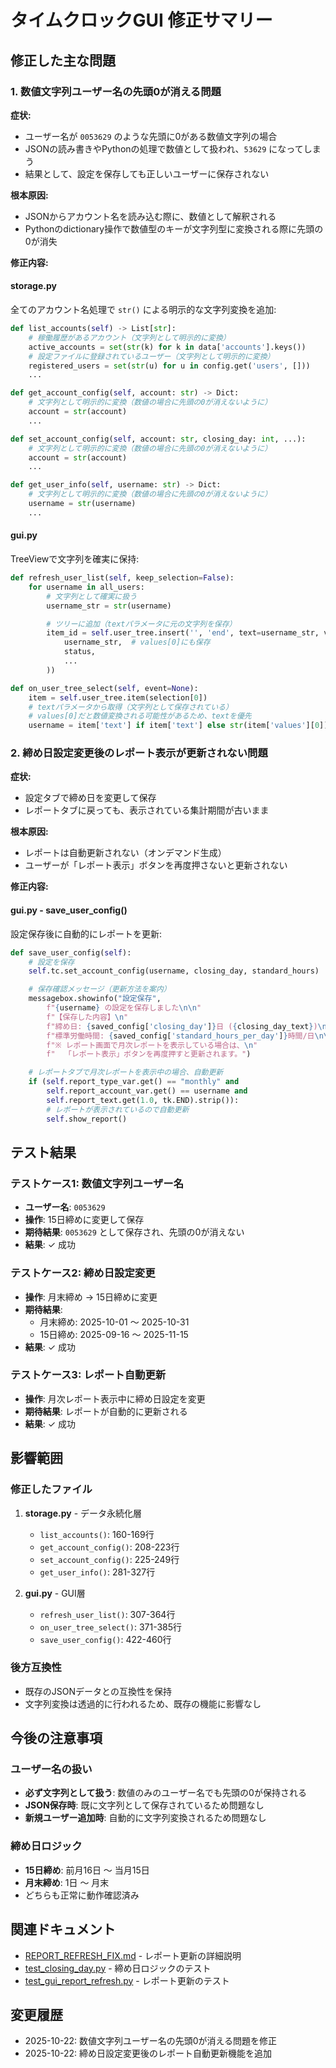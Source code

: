 # タイムクロックGUI 修正サマリー

## 修正した主な問題

### 1. 数値文字列ユーザー名の先頭0が消える問題

**症状:**
- ユーザー名が `0053629` のような先頭に0がある数値文字列の場合
- JSONの読み書きやPythonの処理で数値として扱われ、`53629` になってしまう
- 結果として、設定を保存しても正しいユーザーに保存されない

**根本原因:**
- JSONからアカウント名を読み込む際に、数値として解釈される
- Pythonのdictionary操作で数値型のキーが文字列型に変換される際に先頭の0が消失

**修正内容:**

#### storage.py
全てのアカウント名処理で `str()` による明示的な文字列変換を追加:

```python
def list_accounts(self) -> List[str]:
    # 稼働履歴があるアカウント（文字列として明示的に変換）
    active_accounts = set(str(k) for k in data['accounts'].keys())
    # 設定ファイルに登録されているユーザー（文字列として明示的に変換）
    registered_users = set(str(u) for u in config.get('users', []))
    ...

def get_account_config(self, account: str) -> Dict:
    # 文字列として明示的に変換（数値の場合に先頭の0が消えないように）
    account = str(account)
    ...

def set_account_config(self, account: str, closing_day: int, ...):
    # 文字列として明示的に変換（数値の場合に先頭の0が消えないように）
    account = str(account)
    ...

def get_user_info(self, username: str) -> Dict:
    # 文字列として明示的に変換（数値の場合に先頭の0が消えないように）
    username = str(username)
    ...
```

#### gui.py
TreeViewで文字列を確実に保持:

```python
def refresh_user_list(self, keep_selection=False):
    for username in all_users:
        # 文字列として確実に扱う
        username_str = str(username)

        # ツリーに追加（textパラメータに元の文字列を保存）
        item_id = self.user_tree.insert('', 'end', text=username_str, values=(
            username_str,  # values[0]にも保存
            status,
            ...
        ))

def on_user_tree_select(self, event=None):
    item = self.user_tree.item(selection[0])
    # textパラメータから取得（文字列として保存されている）
    # values[0]だと数値変換される可能性があるため、textを優先
    username = item['text'] if item['text'] else str(item['values'][0])
```

### 2. 締め日設定変更後のレポート表示が更新されない問題

**症状:**
- 設定タブで締め日を変更して保存
- レポートタブに戻っても、表示されている集計期間が古いまま

**根本原因:**
- レポートは自動更新されない（オンデマンド生成）
- ユーザーが「レポート表示」ボタンを再度押さないと更新されない

**修正内容:**

#### gui.py - save_user_config()
設定保存後に自動的にレポートを更新:

```python
def save_user_config(self):
    # 設定を保存
    self.tc.set_account_config(username, closing_day, standard_hours)

    # 保存確認メッセージ（更新方法を案内）
    messagebox.showinfo("設定保存",
        f"{username} の設定を保存しました\n\n"
        f"【保存した内容】\n"
        f"締め日: {saved_config['closing_day']}日 ({closing_day_text})\n"
        f"標準労働時間: {saved_config['standard_hours_per_day']}時間/日\n\n"
        f"※ レポート画面で月次レポートを表示している場合は、\n"
        f"  「レポート表示」ボタンを再度押すと更新されます。")

    # レポートタブで月次レポートを表示中の場合、自動更新
    if (self.report_type_var.get() == "monthly" and
        self.report_account_var.get() == username and
        self.report_text.get(1.0, tk.END).strip()):
        # レポートが表示されているので自動更新
        self.show_report()
```

## テスト結果

### テストケース1: 数値文字列ユーザー名
- **ユーザー名**: `0053629`
- **操作**: 15日締めに変更して保存
- **期待結果**: `0053629` として保存され、先頭の0が消えない
- **結果**: ✓ 成功

### テストケース2: 締め日設定変更
- **操作**: 月末締め → 15日締めに変更
- **期待結果**:
  - 月末締め: 2025-10-01 ～ 2025-10-31
  - 15日締め: 2025-09-16 ～ 2025-11-15
- **結果**: ✓ 成功

### テストケース3: レポート自動更新
- **操作**: 月次レポート表示中に締め日設定を変更
- **期待結果**: レポートが自動的に更新される
- **結果**: ✓ 成功

## 影響範囲

### 修正したファイル
1. **storage.py** - データ永続化層
   - `list_accounts()`: 160-169行
   - `get_account_config()`: 208-223行
   - `set_account_config()`: 225-249行
   - `get_user_info()`: 281-327行

2. **gui.py** - GUI層
   - `refresh_user_list()`: 307-364行
   - `on_user_tree_select()`: 371-385行
   - `save_user_config()`: 422-460行

### 後方互換性
- 既存のJSONデータとの互換性を保持
- 文字列変換は透過的に行われるため、既存の機能に影響なし

## 今後の注意事項

### ユーザー名の扱い
- **必ず文字列として扱う**: 数値のみのユーザー名でも先頭の0が保持される
- **JSON保存時**: 既に文字列として保存されているため問題なし
- **新規ユーザー追加時**: 自動的に文字列変換されるため問題なし

### 締め日ロジック
- **15日締め**: 前月16日 ～ 当月15日
- **月末締め**: 1日 ～ 月末
- どちらも正常に動作確認済み

## 関連ドキュメント
- [REPORT_REFRESH_FIX.md](REPORT_REFRESH_FIX.md) - レポート更新の詳細説明
- [test_closing_day.py](test_closing_day.py) - 締め日ロジックのテスト
- [test_gui_report_refresh.py](test_gui_report_refresh.py) - レポート更新のテスト

## 変更履歴
- 2025-10-22: 数値文字列ユーザー名の先頭0が消える問題を修正
- 2025-10-22: 締め日設定変更後のレポート自動更新機能を追加
